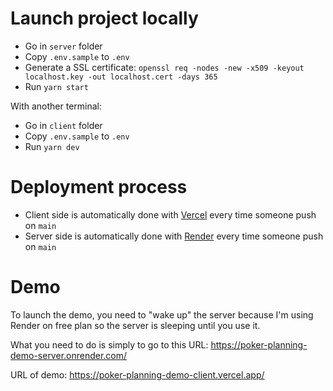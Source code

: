 # Launch project locally

- Go in `server` folder
- Copy `.env.sample` to `.env`
- Generate a SSL certificate: `openssl req -nodes -new -x509 -keyout localhost.key -out localhost.cert -days 365`
- Run `yarn start`

With another terminal:
- Go in `client` folder
- Copy `.env.sample` to `.env`
- Run `yarn dev`

# Deployment process

- Client side is automatically done with [Vercel](https://vercel.com/) every time someone push on `main`
- Server side is automatically done with [Render](https://render.com/) every time someone push on `main`

# Demo

To launch the demo, you need to "wake up" the server because I'm using Render on free plan so the server is sleeping until you use it.

What you need to do is simply to go to this URL: https://poker-planning-demo-server.onrender.com/

URL of demo: https://poker-planning-demo-client.vercel.app/
